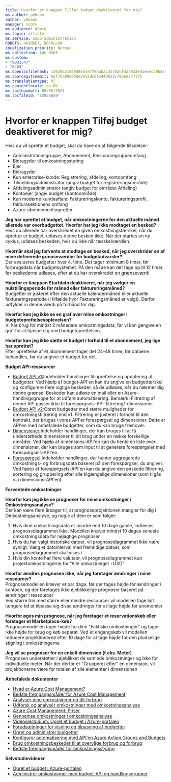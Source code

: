 ```yaml
---
title: Hvorfor er knappen Tilføj budget deaktiveret for mig?
ms.author: pebaum
author: pebaum
manager: scotv
ms.audience: Admin
ms.topic: article
ms.service: o365-administration
ROBOTS: NOINDEX, NOFOLLOW
localization_priority: Normal
ms.collection: Adm_O365
ms.custom:
- "9003547"
- "6464"
ms.openlocfilehash: 1263662184948ed1e77e3abacd17babf4aa033ed1ecec29b4c4afc26d6da56f0
ms.sourcegitcommit: b5f7da89a650d2915dc652449623c78be6247175
ms.translationtype: MT
ms.contentlocale: da-DK
ms.lasthandoff: 08/05/2021
ms.locfileid: "53954659"
---
```

# <a name="why-is-the-add-budget-button-disabled-for-me"></a>Hvorfor er knappen Tilføj budget deaktiveret for mig?

Hvis du vil oprette et budget, skal du have en af følgende tilladelser:

- Administrationsgruppe, Abonnement, Ressourcegruppeomfang
- Bidragyder til omkostningsstyring
- Ejer
- Bidragyder
- Kun enterprise-kunde: Registrering, afdeling, kontoomfang
- Tilmeldingsadministrator (angiv budget for registreringsområde)
- Afdelingsadministrator (angiv budget for området Afdeling)
- Kontoejer (angiv budget i kontoområde)
- Kun moderne kundeaftale: Faktureringskonto, faktureringsprofil, fakturasektionens omfang
- Azure-abonnementsopretter

**Jeg har oprettet et budget, når omkostningerne for den aktuelle måned allerede var overbudgettet. Hvorfor har jeg ikke modtaget en besked?**  
Hvis du allerede har overskredet en given omkostningstærskel, når du opretter et budget, udløses denne besked ikke. Når der startes en ny cyklus, udløses beskeden, hvis du ikke når tærskelværdien.

**Hvornår skal jeg forvente at modtage en besked, når jeg overskrider en af mine definerede grænseværdier for budgetadvarsler?**  
Der evalueres budgetter hver 4. time. Det tager minimum 8 timer, før forbrugsdata når budgetsystemet. På den måde kan det tage op til 12 timer, før beskederne udløses, efter at du har overskredet en grænseværdi.

**Hvorfor er knappen Startdato deaktiveret, når jeg vælger en nulstillingsperiode for måned eller faktureringsmåned?**  
Budgetter er justeret efter den aktuelle kalendermåned eller aktuelle faktureringsperiode (i tilfælde hvor Faktureringsmåned er valgt). Derfor udfylder vi denne værdi på forhånd for dig.

**Hvorfor kan jeg ikke se en graf over mine omkostninger i budgetoprettelsesoplevelsen?**  
Vi har brug for mindst 2 måneders omkostningsdata, før vi kan gengive en graf for at hjælpe dig med budgetoprettelsen.

**Hvorfor kan jeg ikke sætte et budget i forhold til et abonnement, jeg lige har oprettet?**  
Efter oprettelse af et abonnement tager det 24-48 timer, før dataene behandles, før du angiver et budget for det.

**Budget API-ressourcer**

- [Budget API v1:](https://docs.microsoft.com/rest/api/consumption/budgets?WT.mc_id=Portal-Microsoft_Azure_Support)Indeholder handlinger til oprettelse og opdatering af budgetter. Ved hjælp af budget-API'en kan du angive en budgettærskel og konfigurere flere vigtige beskeder, så de udløses, når du nærmer dig denne grænse. Beskeder kan udløse en mail eller en Azure-handlingsgruppe for at udføre automatisering. Bemærk! Filtrering af denne API passer ikke til forespørgsels-API-filtrering/-dimensioner.
- [Budget API v2:](https://github.com/Azure/azure-rest-api-specs/blob/master/specification/cost-management/resource-manager/Microsoft.CostManagement/preview/2019-04-01-preview/examples/CreateOrUpdateBudget.json)Opret budgetter med større muligheder for omkostningsfiltrering end v1. Filtrering er justeret i forhold til den kontrakt, der bruges i vores API'er forespørgsel og dimensioner. Dette er API'en med anbefalede budgetter, som du kan bruge fremover.
- [Dimensioner:](https://docs.microsoft.com/rest/api/cost-management/dimensions?WT.mc_id=Portal-Microsoft_Azure_Support)Indeholder handlinger, der kan bruges til at få understøttede dimensioner til dit brug under en række forskellige områder. Ved hjælp af dimensions-API'en kan du hente en liste over dimensioner, der kan bruges som input til at generere forespørgsler med forespørgsels-API'en.
- [Forespørgsel:](https://docs.microsoft.com/rest/api/cost-management/query?WT.mc_id=Portal-Microsoft_Azure_Support)Indeholder handlinger, der henter aggregerede omkostnings- og forbrugsdata baseret på den forespørgsel, du angiver. Ved hjælp af forespørgsels-API'en kan du angive den ønskede filtrering, sortering og gruppering efter alle tilgængelige dimensioner (som tilgås via dimensions-API'en).

**Forventede omkostninger**

**Hvorfor kan jeg ikke se prognoser for mine omkostninger i Omkostningsanalyse?**  
Der kan være flere årsager til, at prognoseprojektionen mangler for dig i Omkostningsanalyse, og nogle af dem er som følger:

1. Hvis dine omkostningsdata er mindre end 10 dage gamle, indlæses prognosediagrammet ikke. Modellen kræver mindst 10 dages seneste omkostningsdata for nøjagtige prognoser
2. Hvis du har valgt historiske datoer, vil prognosediagrammet ikke være synligt. Vælg et datointerval med fremtidige datoer, som prognosediagrammet skal vises i
3. Hvis din konto har flere valutaer, vil prognosediagrammet kun projektomkostningerne for "Alle omkostninger i USD"

**Hvorfor ændres prognosen ikke, når jeg foretager ændringer i mine ressourcer?**  
Prognosemodellen kræver et par dage, før der tages højde for ændringer i kontoen, og der foretages ikke øjeblikkelige prognoser baseret på ændringer i ressourcer  
Ved større trin med større eller mindre ressourcer vil modellen tage lidt længere tid at tilpasse sig disse ændringer for at tage højde for anomomier

**Hvorfor øges min prognose, når jeg foretager et reservationskøb eller foretager et Marketplace-køb?**  
Prognosemodellen tager højde for dine "Faktiske omkostninger" og tager ikke højde for brug og køb separat. Ved et engangskøb vil modellen reducere projektionerne efter 10 dage for at tage højde for den pludselige stigning i omkostningerne

**Jeg vil se prognoser for en enkelt dimension (f.eks. Meter)**  
Prognosen understøtter i øjeblikket de samlede omkostninger og ikke for individuelle meter. Når der derfor er "Grupperet efter" en dimension, vil projektionerne være for totalen af alle elementer i dimensionen

**Anbefalede dokumenter**

- [Hvad er Azure Cost Management?](https://docs.microsoft.com/azure/cost-management/overview-cost-mgt?WT.mc_id=Portal-Microsoft_Azure_Support)
- [Bedste fremgangsmåder for Azure Cost Management](https://docs.microsoft.com/azure/cost-management/cost-mgt-best-practices?WT.mc_id=Portal-Microsoft_Azure_Support)
- [Analysér dine omkostninger og dit forbrug](https://docs.microsoft.com/azure/cost-management/quick-acm-cost-analysis?WT.mc_id=Portal-Microsoft_Azure_Support)
- [Udforsk og analysér omkostninger med omkostningsanalyse](https://docs.microsoft.com/azure/cost-management/quick-acm-cost-analysis?WT.mc_id=Portal-Microsoft_Azure_Support)
- [Azure Cost Management: Priser](https://azure.microsoft.com/services/cost-management/#pricing)
- [Gennemse omkostninger i omkostningsanalyse](https://docs.microsoft.com/azure/cost-management-billing/costs/quick-acm-cost-analysis?WT.mc_id=Portal-Microsoft_Azure_Support#review-costs-in-cost-analysis)
- [Videoselstudium: Opret et budget i Azure-portalen](https://www.youtube.com/watch?v=ExIVG_Gr45A&t=4s)
- [Forudsætninger for visning og tilpasning af budgetter](https://docs.microsoft.com/azure/cost-management-billing/costs/tutorial-acm-create-budgets?WT.mc_id=Portal-Microsoft_Azure_Support#prerequisites)
- [Opret og administrer budgetter](https://docs.microsoft.com/azure/cost-management-billing/costs/tutorial-acm-create-budgets?WT.mc_id=Portal-Microsoft_Azure_Support#create-a-budget-in-the-azure-portal)
- [Konfigurer automatisering med API'en Azure Action Groups and Budgets](https://docs.microsoft.com/azure/cost-management/tutorial-acm-create-budgets?WT.mc_id=Portal-Microsoft_Azure_Support#trigger-an-action-group)
- [Brug omkostningsbeskeder til at overvåge forbrug og forbrug](https://docs.microsoft.com/azure/cost-management/cost-mgt-alerts-monitor-usage-spending?WT.mc_id=Portal-Microsoft_Azure_Support)
- [Bedste fremgangsmåder for omkostningsstyring](https://docs.microsoft.com/azure/cost-management/cost-mgt-best-practices?WT.mc_id=Portal-Microsoft_Azure_Support)  

**Selvstudievideoer**

- [Opret et budget i Azure-portalen](https://go.microsoft.com/fwlink/?linkid=2146761)
- [Administrer omkostninger med budget-API og handlingsgrupper](https://go.microsoft.com/fwlink/?linkid=2147038)